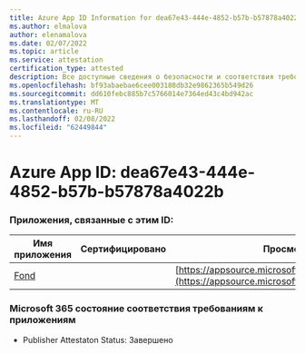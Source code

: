 ```yaml
---
title: Azure App ID Information for dea67e43-444e-4852-b57b-b57878a4022b
ms.author: elmalova
author: elenamalova
ms.date: 02/07/2022
ms.topic: article
ms.service: attestation
certification_type: attested
description: Все доступные сведения о безопасности и соответствия требованиям для dea67e43-444e-4852-b57b-b57878a4022b.
ms.openlocfilehash: bf93abaebae6cee003188db32e9862365b549d26
ms.sourcegitcommit: dd610febc885b7c5766014e7364ed43c4bd942ac
ms.translationtype: MT
ms.contentlocale: ru-RU
ms.lasthandoff: 02/08/2022
ms.locfileid: "62449844"
---
```

# <a name="azure-app-id-dea67e43-444e-4852-b57b-b57878a4022b"></a>Azure App ID: dea67e43-444e-4852-b57b-b57878a4022b


### <a name="apps-associated-with-this-id"></a>Приложения, связанные с этим ID:
| **Имя приложения** | **Сертифицировано** | **Просмотр в AppSource** |
|--------------|---------------|-----------------------|
| [Fond](https://docs.microsoft.com/microsoft-365-app-certification/forward/WA200003631) |  | [https://appsource.microsoft.com/product/office/WA200003631](https://appsource.microsoft.com/product/office/WA200003631) |

### <a name="microsoft-365-app-compliance-status"></a>Microsoft 365 состояние соответствия требованиям к приложениям
- Publisher Attestaton Status: Завершено
